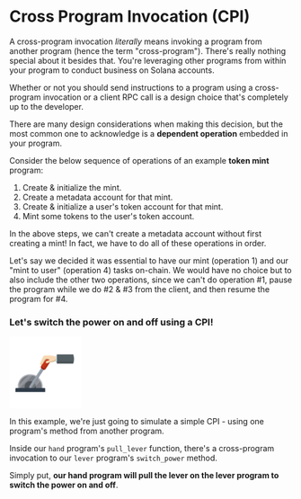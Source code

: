 # Cross Program Invocation (CPI)

A cross-program invocation *literally* means invoking a program from another program (hence the term "cross-program"). There's really nothing special about it besides that. You're leveraging other programs from within your program to conduct business on Solana accounts.   

Whether or not you should send instructions to a program using a cross-program invocation or a client RPC call is a design choice that's completely up to the developer.   

There are many design considerations when making this decision, but the most common one to acknowledge is a **dependent operation** embedded in your program.   

Consider the below sequence of operations of an example **token mint** program:
1. Create & initialize the mint.
2. Create a metadata account for that mint.
3. Create & initialize a user's token account for that mint.
4. Mint some tokens to the user's token account.

In the above steps, we can't create a metadata account without first creating a mint! In fact, we have to do all of these operations in order.   

Let's say we decided it was essential to have our mint (operation 1) and our "mint to user" (operation 4) tasks on-chain. We would have no choice but to also include the other two operations, since we can't do operation #1, pause the program while we do #2 & #3 from the client, and then resume the program for #4.

### Let's switch the power on and off using a CPI!   

<img src="istockphoto-1303616086-612x612.jpeg" alt="lever" width="128" align="center"/>

In this example, we're just going to simulate a simple CPI - using one program's method from another program.   

Inside our `hand` program's `pull_lever` function, there's a cross-program invocation to our `lever` program's `switch_power` method.   

Simply put, **our hand program will pull the lever on the lever program to switch the power on and off**.